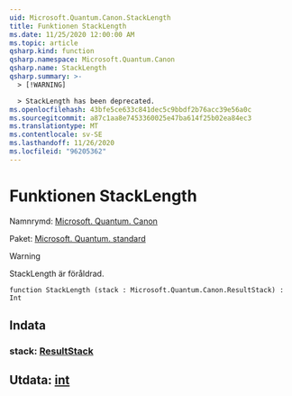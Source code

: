 ```yaml
---
uid: Microsoft.Quantum.Canon.StackLength
title: Funktionen StackLength
ms.date: 11/25/2020 12:00:00 AM
ms.topic: article
qsharp.kind: function
qsharp.namespace: Microsoft.Quantum.Canon
qsharp.name: StackLength
qsharp.summary: >-
  > [!WARNING]

  > StackLength has been deprecated.
ms.openlocfilehash: 43bfe5ce633c841dec5c9bbdf2b76acc39e56a0c
ms.sourcegitcommit: a87c1aa8e7453360025e47ba614f25b02ea84ec3
ms.translationtype: MT
ms.contentlocale: sv-SE
ms.lasthandoff: 11/26/2020
ms.locfileid: "96205362"
---
```

# <a name="stacklength-function"></a>Funktionen StackLength

Namnrymd: [Microsoft. Quantum. Canon](xref:Microsoft.Quantum.Canon)

Paket: [Microsoft. Quantum. standard](https://nuget.org/packages/Microsoft.Quantum.Standard)


> [!WARNING]
> StackLength är föråldrad.



```qsharp
function StackLength (stack : Microsoft.Quantum.Canon.ResultStack) : Int
```


## <a name="input"></a>Indata

### <a name="stack--resultstack"></a>stack: [ResultStack](xref:Microsoft.Quantum.Canon.ResultStack)





## <a name="output--int"></a>Utdata: [int](xref:microsoft.quantum.lang-ref.int)


